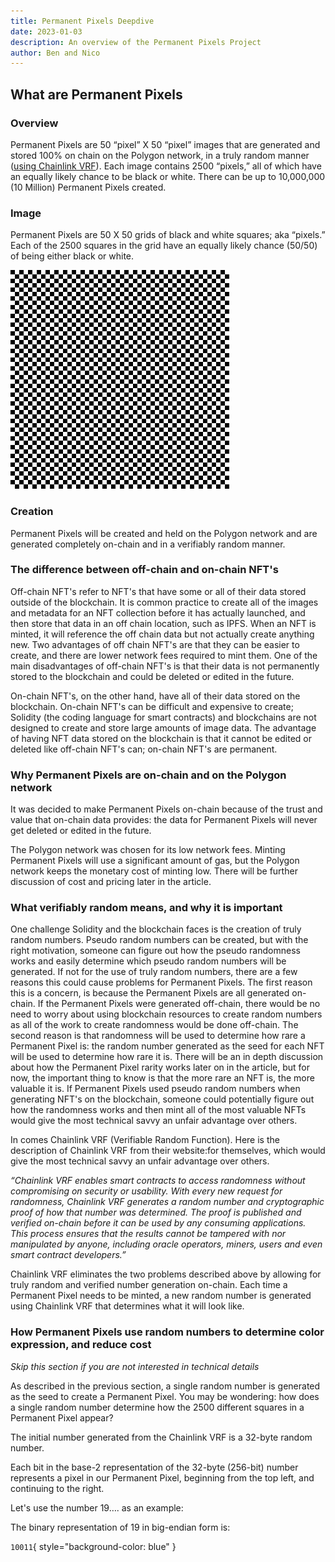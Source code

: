 ```yaml
---
title: Permanent Pixels Deepdive
date: 2023-01-03
description: An overview of the Permanent Pixels Project
author: Ben and Nico
---
```


## What are Permanent Pixels
### Overview
Permanent Pixels are 50 “pixel” X 50 “pixel” images that are generated and stored 100% on chain on the Polygon network, in a truly random manner ([using Chainlink VRF](https://docs.chain.link/vrf/v2/introduction))</a>. Each image contains 2500 “pixels,” all of which have an equally likely chance to be black or white. There can be up to 10,000,000 (10 Million) Permanent Pixels created.

### Image
Permanent Pixels are 50 X 50 grids of black and white squares; aka “pixels.” Each of the 2500 squares in the grid have an equally likely chance (50/50) of being either black or white.

![50 X 50 grid of black and white pixels](/images/articles/whitepaper/pixel-grid.png)

### Creation
Permanent Pixels will be created and held on the Polygon network and are generated completely on-chain and in a verifiably random manner.

### The difference between off-chain and on-chain NFT's
Off-chain NFT's refer to NFT's that have some or all of their data stored outside of the blockchain. It is common practice to create all of the images and metadata for an NFT collection before it has actually launched, and then store that data in an off chain location, such as IPFS. When an NFT is minted, it will reference the off chain data but not actually create anything new. Two advantages of off chain NFT's are that they can be easier to create, and there are lower network fees required to mint them. One of the main disadvantages of off-chain NFT's is that their data is not permanently stored to the blockchain and could be deleted or edited in the future.

On-chain NFT's, on the other hand, have all of their data stored on the blockchain. On-chain NFT's can be difficult and expensive to create; Solidity (the coding language for smart contracts) and blockchains are not designed to create and store large amounts of image data. The advantage of having NFT data stored on the blockchain is that it cannot be edited or deleted like off-chain NFT's can; on-chain NFT's are permanent.

### Why Permanent Pixels are on-chain and on the Polygon network
It was decided to make Permanent Pixels on-chain because of the trust and value that on-chain data provides: the data for Permanent Pixels will never get deleted or edited in the future.

The Polygon network was chosen for its low network fees. Minting Permanent Pixels will use a significant amount of gas, but the Polygon network keeps the monetary cost of minting low. There will be further discussion of cost and pricing later in the article.

### What verifiably random means, and why it is important
One challenge Solidity and the blockchain faces is the creation of truly random numbers. Pseudo random numbers can be created, but with the right motivation, someone can figure out how the pseudo randomness works and easily determine which pseudo random numbers will be generated. If not for the use of truly random numbers, there are a few reasons this could cause problems for Permanent Pixels. The first reason this is a concern, is because the Permanent Pixels are all generated on-chain. If the Permanent Pixels were generated off-chain, there would be no need to worry about using blockchain resources to create random numbers as all of the work to create randomness would be done off-chain. The second reason is that randomness will be used to determine how rare a Permanent Pixel is: the random number generated as the seed for each NFT will be used to determine how rare it is. There will be an in depth discussion about how the Permanent Pixel rarity works later on in the article, but for now, the important thing to know is that the more rare an NFT is, the more valuable it is. If Permanent Pixels used pseudo random numbers when generating NFT's on the blockchain, someone could potentially figure out how the randomness works and then mint all of the most valuable NFTs would give the most technical savvy an unfair advantage over others.

In comes Chainlink VRF (Verifiable Random Function). Here is the description of Chainlink VRF from their website:for themselves, which would give the most technical savvy an unfair advantage over others.

*“Chainlink VRF enables smart contracts to access randomness without compromising on security or usability. With every new request for randomness, Chainlink VRF generates a random number and cryptographic proof of how that number was determined. The proof is published and verified on-chain before it can be used by any consuming applications. This process ensures that the results cannot be tampered with nor manipulated by anyone, including oracle operators, miners, users and even smart contract developers.”*

Chainlink VRF eliminates the two problems described above by allowing for truly random and verified number generation on-chain. Each time a Permanent Pixel needs to be minted, a new random number is generated using Chainlink VRF that determines what it will look like.

### How Permanent Pixels use random numbers to determine color expression, and reduce cost
*Skip this section if you are not interested in technical details*

As described in the previous section, a single random number is generated as the seed to create a Permanent Pixel. You may be wondering: how does a single random number determine how the 2500 different squares in a Permanent Pixel appear?

The initial number generated from the Chainlink VRF is a 32-byte random number.

Each bit in the base-2 representation of the 32-byte (256-bit) number represents a pixel in our Permanent Pixel, beginning from the top left, and continuing to the right.

Let's use the number 19…. as an example:

The binary representation of 19 in big-endian form is:

```10011```{ style="background-color: blue" }